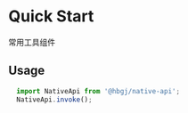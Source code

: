 # Quick Start
常用工具组件
## Usage
```js
  import NativeApi from '@hbgj/native-api';
  NativeApi.invoke();
 
```
##
